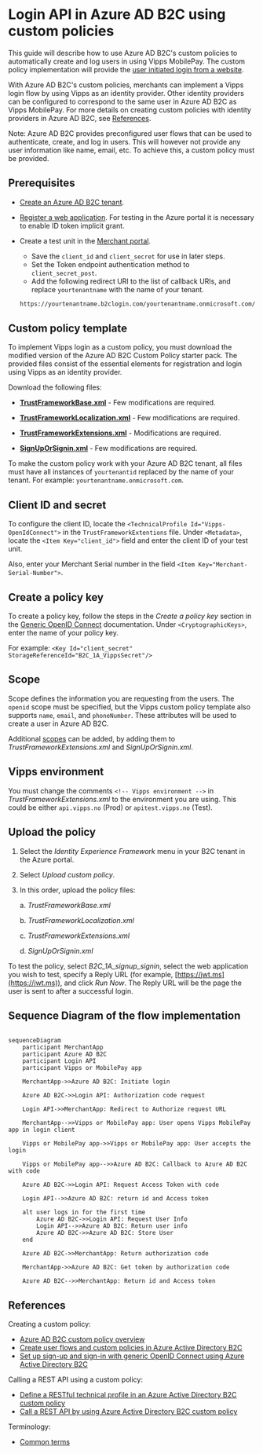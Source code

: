 <!-- START_METADATA
---
title: Login API in Azure AD B2C using custom policies
sidebar_label: Login with custom policy
sidebar_position: 201
pagination_next: null
pagination_prev: null
---
END_METADATA -->

# Login API in Azure AD B2C using custom policies

This guide will describe how to use Azure AD B2C's custom policies to automatically create and log users in using Vipps MobilePay.
The custom policy implementation will provide the
[user initiated login from a website](../../../how-it-works/user-initiated-login-howitworks.md#the-login-process).

With Azure AD B2C's custom policies, merchants can implement a Vipps login flow by using Vipps as an identity provider. Other identity providers can be configured to correspond to the same user in Azure AD B2C as Vipps MobilePay. For more details on creating custom policies with identity providers in Azure AD B2C, see [References](#references).

Note: Azure AD B2C provides preconfigured user flows that can be used to authenticate, create, and log in users. This will however not provide any user information like name, email, etc. To achieve this, a custom policy must be provided.

## Prerequisites

- [Create an Azure AD B2C tenant](https://learn.microsoft.com/en-us/azure/active-directory-b2c/tutorial-create-tenant).
- [Register a web application](https://learn.microsoft.com/en-us/azure/active-directory-b2c/tutorial-register-applications?tabs=app-reg-ga). For testing in the Azure portal it is necessary to enable ID token implicit grant.
- Create a test unit in the [Merchant portal](https://developer.vippsmobilepay.com/docs/developer-resources/portal/).

  - Save the `client_id` and `client_secret` for use in later steps.
  - Set the Token endpoint authentication method to `client_secret_post`.
  - Add the following redirect URI to the list of callback URIs, and replace `yourtenantname` with the name of your tenant.

  ```bash
  https://yourtenantname.b2clogin.com/yourtenantname.onmicrosoft.com/oauth2/authresp
  ```

## Custom policy template

To implement Vipps login as a custom policy, you must download the modified version of the Azure AD B2C Custom Policy starter pack. The provided files consist of the essential elements for registration and login using Vipps as an identity provider.

Download the following files:

- [**TrustFrameworkBase.xml**](https://github.com/vippsas/vipps-developer-docs/tree/main/static/downloads/azure-b2c/TrustFrameworkBase.xml) - Few modifications are required.

- [**TrustFrameworkLocalization.xml**](https://github.com/vippsas/vipps-developer-docs/tree/main/static/downloads/azure-b2c/TrustFrameworkLocalization.xml) - Few modifications are required.

- [**TrustFrameworkExtensions.xml**](https://github.com/vippsas/vipps-developer-docs/tree/main/static/downloads/azure-b2c/TrustFrameworkExtensions.xml) - Modifications are required.

- [**SignUpOrSignin.xml**](https://github.com/vippsas/vipps-developer-docs/tree/main/static/downloads/azure-b2c/SignUpOrSignin.xml) - Few modifications are required.

To make the custom policy work with your Azure AD B2C tenant, all files must have all instances of `yourtenantid` replaced by the name of your tenant. For example: `yourtenantname.onmicrosoft.com`.

## Client ID and secret

To configure the client ID, locate the `<TechnicalProfile Id="Vipps-OpenIdConnect">` in the `TrustFrameworkExtentions` file. Under `<Metadata>`, locate the `<Item Key="client_id">` field and enter the client ID of your test unit.

Also, enter your Merchant Serial number in the field `<Item Key="Merchant-Serial-Number">`.

## Create a policy key

To create a policy key, follow the steps in the *Create a policy key* section in the [Generic OpenID Connect](https://learn.microsoft.com/en-us/azure/active-directory-b2c/identity-provider-generic-openid-connect?pivots=b2c-custom-policy) documentation. Under `<CryptographicKeys>`, enter the name of your policy key.

For example:
`<Key Id="client_secret" StorageReferenceId="B2C_1A_VippsSecret"/>`

## Scope

Scope defines the information you are requesting from the users. The `openid` scope must be specified, but the Vipps custom policy template also supports `name`, `email`, and `phoneNumber`. These attributes will be used to create a user in Azure AD B2C.

Additional [scopes](../../core-concepts.md#scopes) can be added, by adding them to *TrustFrameworkExtensions.xml* and *SignUpOrSignin.xml*.

## Vipps environment

You must change the comments `<!-- Vipps environment -->` in *TrustFrameworkExtensions.xml* to the environment you are using. This could be either `api.vipps.no` (Prod) or `apitest.vipps.no` (Test).

## Upload the policy

1. Select the *Identity Experience Framework* menu in your B2C tenant in the Azure portal.
2. Select *Upload custom policy*.
3. In this order, upload the policy files:

   a. *TrustFrameworkBase.xml*

   b. *TrustFrameworkLocalization.xml*

   c. *TrustFrameworkExtensions.xml*

   d. *SignUpOrSignin.xml*

To test the policy, select *B2C_1A_signup_signin*, select the web application you wish to test,
specify a Reply URL (for example, [https://jwt.ms](https://jwt.ms)), and click *Run Now*.
The Reply URL will be the page the user is sent to after a successful login.

## Sequence Diagram of the flow implementation

```mermaid

sequenceDiagram
    participant MerchantApp
    participant Azure AD B2C
    participant Login API
    participant Vipps or MobilePay app

    MerchantApp->>Azure AD B2C: Initiate login

    Azure AD B2C->>Login API: Authorization code request

    Login API->>MerchantApp: Redirect to Authorize request URL

    MerchantApp-->>Vipps or MobilePay app: User opens Vipps MobilePay app in login client

    Vipps or MobilePay app->>Vipps or MobilePay app: User accepts the login

    Vipps or MobilePay app-->>Azure AD B2C: Callback to Azure AD B2C with code

    Azure AD B2C->>Login API: Request Access Token with code

    Login API-->>Azure AD B2C: return id and Access token

    alt user logs in for the first time
        Azure AD B2C->>Login API: Request User Info
        Login API-->>Azure AD B2C: Return user info
        Azure AD B2C->>Azure AD B2C: Store User
    end

    Azure AD B2C->>MerchantApp: Return authorization code

    MerchantApp->>Azure AD B2C: Get token by authorization code

    Azure AD B2C-->>MerchantApp: Return id and Access token
```

## References

Creating a custom policy:

- [Azure AD B2C custom policy overview](https://learn.microsoft.com/en-us/azure/active-directory-b2c/custom-policy-overview)
- [Create user flows and custom policies in Azure Active Directory B2C](https://learn.microsoft.com/en-us/azure/active-directory-b2c/tutorial-create-user-flows?pivots=b2c-custom-policy)
- [Set up sign-up and sign-in with generic OpenID Connect using Azure Active Directory B2C](https://learn.microsoft.com/en-us/azure/active-directory-b2c/identity-provider-generic-openid-connect?pivots=b2c-custom-policy)

Calling a REST API using a custom policy:

- [Define a RESTful technical profile in an Azure Active Directory B2C custom policy](https://learn.microsoft.com/en-us/azure/active-directory-b2c/restful-technical-profile)
- [Call a REST API by using Azure Active Directory B2C custom policy](https://learn.microsoft.com/en-us/azure/active-directory-b2c/custom-policies-series-call-rest-api)

Terminology:

- [Common terms](https://developer.vippsmobilepay.com/docs/knowledge-base/terminology/#common-terms)
